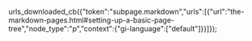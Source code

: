 urls_downloaded_cb({"token":"subpage.markdown","urls":[{"url":"the-markdown-pages.html#setting-up-a-basic-page-tree","node_type":"p","context":{"gi-language":["default"]}}]});